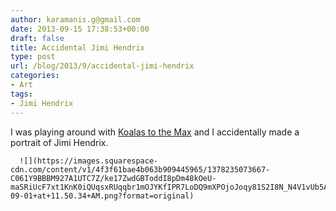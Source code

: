 ```yaml
---
author: karamanis.g@gmail.com
date: 2013-09-15 17:38:53+00:00
draft: false
title: Accidental Jimi Hendrix
type: post
url: /blog/2013/9/accidental-jimi-hendrix
categories:
- Art
tags:
- Jimi Hendrix
---
```


I was playing around with [Koalas to the Max](http://koalastothemax.com) and I accidentally made a portrait of Jimi Hendrix.


  
      ![](https://images.squarespace-cdn.com/content/v1/4f3f61bae4b063b909445965/1378235073667-C061Y9BBBM927A1UTC7Z/ke17ZwdGBToddI8pDm48kOeU-maSRiUcF7xt1KnK0iQUqsxRUqqbr1mOJYKfIPR7LoDQ9mXPOjoJoqy81S2I8N_N4V1vUb5AoIIIbLZhVYxCRW4BPu10St3TBAUQYVKcgq8t2Ag1px_PwFnS0wAJTzgCzGkDAff724uCtSsJn0M6OuQDDvdKSuubvLvDp9dw/Screen+Shot+2013-09-01+at+11.50.34+AM.png?format=original)

